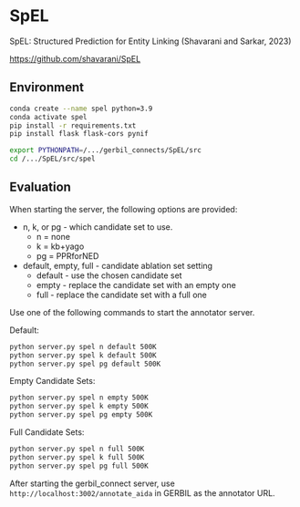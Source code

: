 # SpEL

SpEL: Structured Prediction for Entity Linking (Shavarani and Sarkar, 2023)

<https://github.com/shavarani/SpEL>

## Environment

```bash
conda create --name spel python=3.9
conda activate spel
pip install -r requirements.txt
pip install flask flask-cors pynif

export PYTHONPATH=/.../gerbil_connects/SpEL/src
cd /.../SpEL/src/spel
```

## Evaluation

When starting the server, the following options are provided:

* n, k, or pg - which candidate set to use.
  * n = none
  * k = kb+yago
  * pg = PPRforNED
* default, empty, full - candidate ablation set setting
  * default - use the chosen candidate set
  * empty - replace the candidate set with an empty one
  * full - replace the candidate set with a full one

Use one of the following commands to start the annotator server.

Default:

```bash
python server.py spel n default 500K
python server.py spel k default 500K
python server.py spel pg default 500K
```

Empty Candidate Sets:

```bash
python server.py spel n empty 500K
python server.py spel k empty 500K
python server.py spel pg empty 500K
```

Full Candidate Sets:

```bash
python server.py spel n full 500K
python server.py spel k full 500K
python server.py spel pg full 500K
```

After starting the gerbil_connect server, use `http://localhost:3002/annotate_aida` in GERBIL as the annotator URL.
